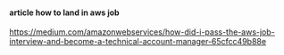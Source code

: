 #### article how to land in aws job
https://medium.com/amazonwebservices/how-did-i-pass-the-aws-job-interview-and-become-a-technical-account-manager-65cfcc49b88e
